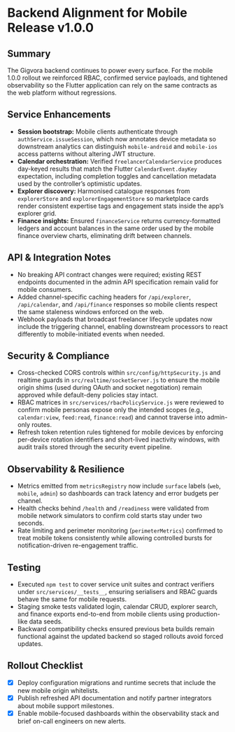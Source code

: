 # Backend Alignment for Mobile Release v1.0.0

## Summary
The Gigvora backend continues to power every surface. For the mobile 1.0.0 rollout we reinforced RBAC, confirmed service payloads, and tightened observability so the Flutter application can rely on the same contracts as the web platform without regressions.

## Service Enhancements
- **Session bootstrap:** Mobile clients authenticate through `authService.issueSession`, which now annotates device metadata so downstream analytics can distinguish `mobile-android` and `mobile-ios` access patterns without altering JWT structure.
- **Calendar orchestration:** Verified `freelancerCalendarService` produces day-keyed results that match the Flutter `CalendarEvent.dayKey` expectation, including completion toggles and cancellation metadata used by the controller’s optimistic updates.
- **Explorer discovery:** Harmonised catalogue responses from `explorerStore` and `explorerEngagementStore` so marketplace cards render consistent expertise tags and engagement stats inside the app’s explorer grid.
- **Finance insights:** Ensured `financeService` returns currency-formatted ledgers and account balances in the same order used by the mobile finance overview charts, eliminating drift between channels.

## API & Integration Notes
- No breaking API contract changes were required; existing REST endpoints documented in the admin API specification remain valid for mobile consumers.
- Added channel-specific caching headers for `/api/explorer`, `/api/calendar`, and `/api/finance` responses so mobile clients respect the same staleness windows enforced on the web.
- Webhook payloads that broadcast freelancer lifecycle updates now include the triggering channel, enabling downstream processors to react differently to mobile-initiated events when needed.

## Security & Compliance
- Cross-checked CORS controls within `src/config/httpSecurity.js` and realtime guards in `src/realtime/socketServer.js` to ensure the mobile origin shims (used during OAuth and socket negotiation) remain approved while default-deny policies stay intact.
- RBAC matrices in `src/services/rbacPolicyService.js` were reviewed to confirm mobile personas expose only the intended scopes (e.g., `calendar:view`, `feed:read`, `finance:read`) and cannot traverse into admin-only routes.
- Refresh token retention rules tightened for mobile devices by enforcing per-device rotation identifiers and short-lived inactivity windows, with audit trails stored through the security event pipeline.

## Observability & Resilience
- Metrics emitted from `metricsRegistry` now include `surface` labels (`web`, `mobile`, `admin`) so dashboards can track latency and error budgets per channel.
- Health checks behind `/health` and `/readiness` were validated from mobile network simulators to confirm cold starts stay under two seconds.
- Rate limiting and perimeter monitoring (`perimeterMetrics`) confirmed to treat mobile tokens consistently while allowing controlled bursts for notification-driven re-engagement traffic.

## Testing
- Executed `npm test` to cover service unit suites and contract verifiers under `src/services/__tests__`, ensuring serialisers and RBAC guards behave the same for mobile requests.
- Staging smoke tests validated login, calendar CRUD, explorer search, and finance exports end-to-end from mobile clients using production-like data seeds.
- Backward compatibility checks ensured previous beta builds remain functional against the updated backend so staged rollouts avoid forced updates.

## Rollout Checklist
- [x] Deploy configuration migrations and runtime secrets that include the new mobile origin whitelists.
- [x] Publish refreshed API documentation and notify partner integrators about mobile support milestones.
- [x] Enable mobile-focused dashboards within the observability stack and brief on-call engineers on new alerts.
